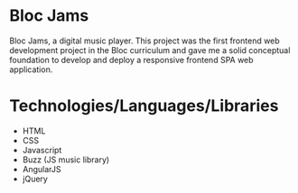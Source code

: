 # Bloc Jams
Bloc Jams, a digital music player. This project was the first frontend web development project in the Bloc curriculum and gave me a solid conceptual foundation to develop and deploy a responsive frontend SPA web application.
# Technologies/Languages/Libraries 
* HTML 
* CSS 
* Javascript 
* Buzz (JS music library) 
* AngularJS  
* jQuery 
